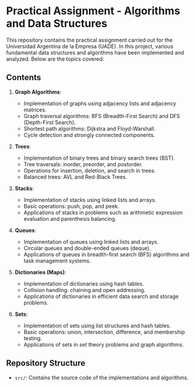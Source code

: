 # Practical Assignment - Algorithms and Data Structures

This repository contains the practical assignment carried out for the Universidad Argentina de la Empresa (UADE). In this project, various fundamental data structures and algorithms have been implemented and analyzed. Below are the topics covered:

## Contents

1. **Graph Algorithms**:
   - Implementation of graphs using adjacency lists and adjacency matrices.
   - Graph traversal algorithms: BFS (Breadth-First Search) and DFS (Depth-First Search).
   - Shortest path algorithms: Dijkstra and Floyd-Warshall.
   - Cycle detection and strongly connected components.

2. **Trees**:
   - Implementation of binary trees and binary search trees (BST).
   - Tree traversals: inorder, preorder, and postorder.
   - Operations for insertion, deletion, and search in trees.
   - Balanced trees: AVL and Red-Black Trees.

3. **Stacks**:
   - Implementation of stacks using linked lists and arrays.
   - Basic operations: push, pop, and peek.
   - Applications of stacks in problems such as arithmetic expression evaluation and parenthesis balancing.

4. **Queues**:
   - Implementation of queues using linked lists and arrays.
   - Circular queues and double-ended queues (deque).
   - Applications of queues in breadth-first search (BFS) algorithms and task management systems.

5. **Dictionaries (Maps)**:
   - Implementation of dictionaries using hash tables.
   - Collision handling: chaining and open addressing.
   - Applications of dictionaries in efficient data search and storage problems.

6. **Sets**:
   - Implementation of sets using list structures and hash tables.
   - Basic operations: union, intersection, difference, and membership testing.
   - Applications of sets in set theory problems and graph algorithms.

## Repository Structure

- `src/`: Contains the source code of the implementations and algorithms.


